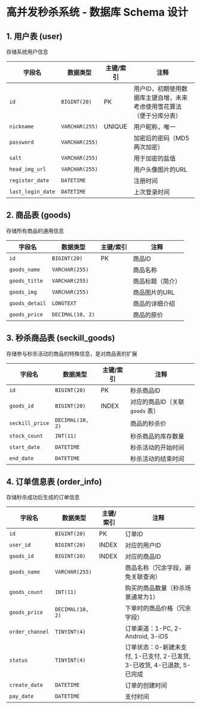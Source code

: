 # 高并发秒杀系统 - 数据库 Schema 设计

## 1. 用户表 (user)

存储系统用户信息

| 字段名          | 数据类型       | 主键/索引 | 注释                               |
| --------------- | -------------- | --------- | ---------------------------------- |
| `id`            | `BIGINT(20)`   | PK        | 用户ID，初期使用数据库主键自增，未来考虑使用雪花算法（便于分库分表） |
| `nickname`      | `VARCHAR(255)` | UNIQUE    | 用户昵称，唯一                       |
| `password`      | `VARCHAR(255)` |           | 加密后的密码（MD5两次加密）          |
| `salt`          | `VARCHAR(255)` |           | 用于加密的盐值                       |
| `head_img_url`  | `VARCHAR(255)` |           | 用户头像图片的URL                    |
| `register_date` | `DATETIME`     |           | 注册时间                           |
| `last_login_date`| `DATETIME`     |           | 上次登录时间                         |

## 2. 商品表 (goods)

存储所有商品的通用信息

| 字段名         | 数据类型        | 主键/索引 | 注释               |
| -------------- | --------------- | --------- | ------------------ |
| `id`           | `BIGINT(20)`    | PK        | 商品ID             |
| `goods_name`   | `VARCHAR(255)`  |           | 商品名称           |
| `goods_title`  | `VARCHAR(255)`  |           | 商品标题（简介）   |
| `goods_img`    | `VARCHAR(255)`  |           | 商品图片的URL      |
| `goods_detail` | `LONGTEXT`      |           | 商品的详细介绍     |
| `goods_price`  | `DECIMAL(10, 2)`|           | 商品的原价         |

## 3. 秒杀商品表 (seckill_goods)

存储参与秒杀活动的商品的特殊信息，是对商品表的扩展

| 字段名          | 数据类型        | 主键/索引 | 注释                                   |
| --------------- | --------------- | --------- | -------------------------------------- |
| `id`            | `BIGINT(20)`    | PK        | 秒杀商品ID                             |
| `goods_id`      | `BIGINT(20)`    | INDEX     | 对应的商品ID（关联 `goods` 表）        |
| `seckill_price` | `DECIMAL(10, 2)`|           | 商品的秒杀价                           |
| `stock_count`   | `INT(11)`       |           | 秒杀商品的库存数量                     |
| `start_date`    | `DATETIME`      |           | 秒杀活动的开始时间                     |
| `end_date`      | `DATETIME`      |           | 秒杀活动的结束时间                     |

## 4. 订单信息表 (order_info)

存储秒杀成功后生成的订单信息

| 字段名        | 数据类型        | 主键/索引 | 注释                                                         |
| ------------- | --------------- | --------- | ------------------------------------------------------------ |
| `id`          | `BIGINT(20)`    | PK        | 订单ID                                                       |
| `user_id`     | `BIGINT(20)`    | INDEX     | 对应的用户ID                                                 |
| `goods_id`    | `BIGINT(20)`    | INDEX     | 对应的商品ID                                                 |
| `goods_name`  | `VARCHAR(255)`  |           | 商品名称（冗余字段，避免关联查询）                           |
| `goods_count` | `INT(11)`       |           | 购买的商品数量（秒杀场景通常为1）                            |
| `goods_price` | `DECIMAL(10, 2)`|           | 下单时的商品价格（冗余字段）                                 |
| `order_channel`| `TINYINT(4)`    |           | 订单渠道：1-PC, 2-Android, 3-iOS                             |
| `status`      | `TINYINT(4)`    |           | 订单状态：0-新建未支付, 1-已支付, 2-已发货, 3-已收货, 4-已退款, 5-已完成 |
| `create_date` | `DATETIME`      |           | 订单的创建时间                                               |
| `pay_date`    | `DATETIME`      |           | 支付时间                                                     |